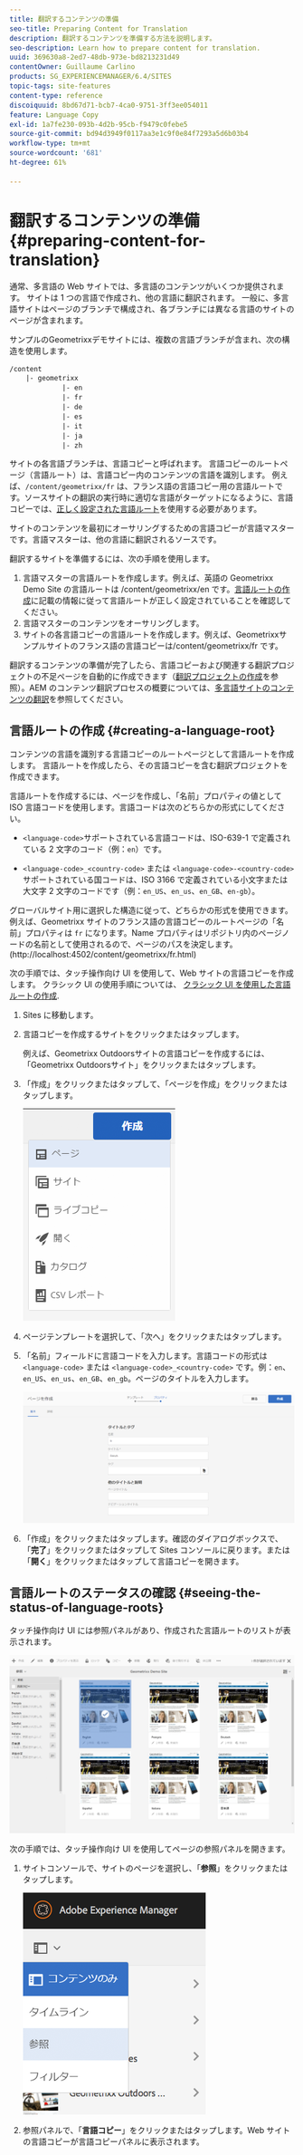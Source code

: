```yaml
---
title: 翻訳するコンテンツの準備
seo-title: Preparing Content for Translation
description: 翻訳するコンテンツを準備する方法を説明します。
seo-description: Learn how to prepare content for translation.
uuid: 369630a8-2ed7-48db-973e-bd8213231d49
contentOwner: Guillaume Carlino
products: SG_EXPERIENCEMANAGER/6.4/SITES
topic-tags: site-features
content-type: reference
discoiquuid: 8bd67d71-bcb7-4ca0-9751-3ff3ee054011
feature: Language Copy
exl-id: 1a7fe230-093b-4d2b-95cb-f9479c0febe5
source-git-commit: bd94d3949f0117aa3e1c9f0e84f7293a5d6b03b4
workflow-type: tm+mt
source-wordcount: '681'
ht-degree: 61%

---
```


# 翻訳するコンテンツの準備{#preparing-content-for-translation}

通常、多言語の Web サイトでは、多言語のコンテンツがいくつか提供されます。 サイトは 1 つの言語で作成され、他の言語に翻訳されます。 一般に、多言語サイトはページのブランチで構成され、各ブランチには異なる言語のサイトのページが含まれます。

サンプルのGeometrixxデモサイトには、複数の言語ブランチが含まれ、次の構造を使用します。

```xml
/content
    |- geometrixx
             |- en
             |- fr
             |- de
             |- es
             |- it
             |- ja
             |- zh
```

サイトの各言語ブランチは、言語コピーと呼ばれます。 言語コピーのルートページ（言語ルート）は、言語コピー内のコンテンツの言語を識別します。 例えば、`/content/geometrixx/fr` は、フランス語の言語コピー用の言語ルートです。ソースサイトの翻訳の実行時に適切な言語がターゲットになるように、言語コピーでは、[正しく設定された言語ルート](/help/sites-administering/tc-prep.md#creating-a-language-root)を使用する必要があります。

サイトのコンテンツを最初にオーサリングするための言語コピーが言語マスターです。言語マスターは、他の言語に翻訳されるソースです。

翻訳するサイトを準備するには、次の手順を使用します。

1. 言語マスターの言語ルートを作成します。例えば、英語の Geometrixx Demo Site の言語ルートは /content/geometrixx/en です。[言語ルートの作成](/help/sites-administering/tc-prep.md#creating-a-language-root)に記載の情報に従って言語ルートが正しく設定されていることを確認してください。
1. 言語マスターのコンテンツをオーサリングします。
1. サイトの各言語コピーの言語ルートを作成します。例えば、Geometrixxサンプルサイトのフランス語の言語コピーは/content/geometrixx/fr です。

翻訳するコンテンツの準備が完了したら、言語コピーおよび関連する翻訳プロジェクトの不足ページを自動的に作成できます（[翻訳プロジェクトの作成](/help/sites-administering/tc-manage.md)を参照）。AEM のコンテンツ翻訳プロセスの概要については、[多言語サイトのコンテンツの翻訳](/help/sites-administering/translation.md)を参照してください。

## 言語ルートの作成 {#creating-a-language-root}

コンテンツの言語を識別する言語コピーのルートページとして言語ルートを作成します。 言語ルートを作成したら、その言語コピーを含む翻訳プロジェクトを作成できます。

言語ルートを作成するには、ページを作成し、「名前」プロパティの値として ISO 言語コードを使用します。言語コードは次のどちらかの形式にしてください。

* `<language-code>`サポートされている言語コードは、ISO-639-1 で定義されている 2 文字のコード（例：`en`）です。

* `<language-code>_<country-code>` または `<language-code>-<country-code>` サポートされている国コードは、ISO 3166 で定義されている小文字または大文字 2 文字のコードです（例：`en_US`、`en_us`、`en_GB`、`en-gb`）。

グローバルサイト用に選択した構造に従って、どちらかの形式を使用できます。例えば、Geometrixx サイトのフランス語の言語コピーのルートページの「名前」プロパティは `fr` になります。Name プロパティはリポジトリ内のページノードの名前として使用されるので、ページのパスを決定します。 (http://localhost:4502/content/geometrixx/fr.html)

次の手順では、タッチ操作向け UI を使用して、Web サイトの言語コピーを作成します。 クラシック UI の使用手順については、 [クラシック UI を使用した言語ルートの作成](/help/sites-administering/tc-lroot-classic.md).

1. Sites に移動します。
1. 言語コピーを作成するサイトをクリックまたはタップします。

   例えば、Geometrixx Outdoorsサイトの言語コピーを作成するには、「Geometrixx Outdoorsサイト」をクリックまたはタップします。

1. 「作成」をクリックまたはタップして、「ページを作成」をクリックまたはタップします。

   ![chlimage_1-21](assets/chlimage_1-21.png)

1. ページテンプレートを選択して、「次へ」をクリックまたはタップします。
1. 「名前」フィールドに言語コードを入力します。言語コードの形式は `<language-code>` または `<language-code>_<country-code>` です。例：`en`、`en_US`、`en_us`、`en_GB`、`en_gb`。ページのタイトルを入力します。

   ![chlimage_1-22](assets/chlimage_1-22.png)

1. 「作成」をクリックまたはタップします。確認のダイアログボックスで、「**完了**」をクリックまたはタップして Sites コンソールに戻ります。または「**開く**」をクリックまたはタップして言語コピーを開きます。

## 言語ルートのステータスの確認 {#seeing-the-status-of-language-roots}

タッチ操作向け UI には参照パネルがあり、作成された言語ルートのリストが表示されます。

![chlimage_1-23](assets/chlimage_1-23.png)

次の手順では、タッチ操作向け UI を使用してページの参照パネルを開きます。

1. サイトコンソールで、サイトのページを選択し、「**参照**」をクリックまたはタップします。

   ![chlimage_1-24](assets/chlimage_1-24.png)

1. 参照パネルで、「**言語コピー**」をクリックまたはタップします。Web サイトの言語コピーが言語コピーパネルに表示されます。
